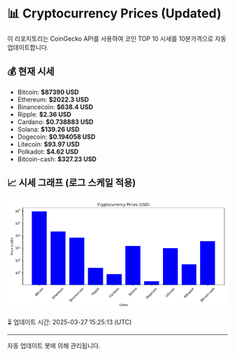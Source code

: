 
# 📊 Cryptocurrency Prices (Updated)

이 리포지토리는 CoinGecko API를 사용하여 코인 TOP 10 시세를 10분가격으로 자동 업데이트합니다.

## 💰 현재 시세
- Bitcoin: **$87390 USD**
- Ethereum: **$2022.3 USD**
- Binancecoin: **$638.4 USD**
- Ripple: **$2.36 USD**
- Cardano: **$0.738883 USD**
- Solana: **$139.26 USD**
- Dogecoin: **$0.194058 USD**
- Litecoin: **$93.97 USD**
- Polkadot: **$4.62 USD**
- Bitcoin-cash: **$327.23 USD**

## 📈 시세 그래프 (로그 스케일 적용)
![Crypto Prices](crypto_prices.png)

⏳ 업데이트 시간: 2025-03-27 15:25:13 (UTC)

---
자동 업데이트 봇에 의해 관리됩니다.
